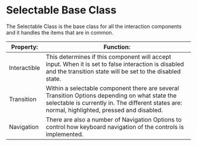 # Selectable Base Class
The Selectable Class is the base class for all the interaction components and it handles the items that are in common.

| Property:	 | Function: |
| -- | -- |
| Interactible	 | This determines if this component will accept input. When it is set to false interaction is disabled and the transition state will be set to the disabled state. |
| Transition	 | Within a selectable component there are several Transition Options depending on what state the selectable is currently in. The different states are: normal, highlighted, pressed and disabled. |
| Navigation	 | There are also a number of Navigation Options to control how keyboard navigation of the controls is implemented. |